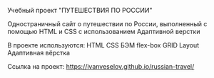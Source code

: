 Учебный проект "ПУТЕШЕСТВИЯ ПО РОССИИ"

Одностраничный сайт о путешествии по Росcии, выполненный с помощью HTML и CSS с использованием Адаптивной верстки

В проекте используются:
HTML
CSS
БЭМ
flex-box
GRID Layout
Адаптивная вёрстка

Cсылка на проект: https://ivanveselov.github.io/russian-travel/
